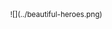 <div align=center>
  <img width=0 height=500 src="../empty.gif">
  <sup>![](../beautiful-heroes.png)
  <sup><sup><img width=100% height=0 src="../empty.gif"><img width=0 height=200 src="../empty.gif">
